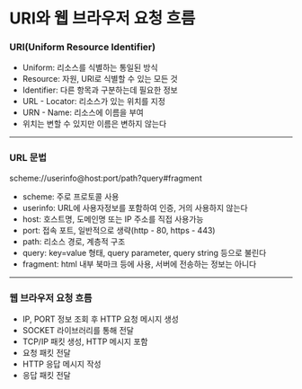 # URI와 웹 브라우저 요청 흐름

### URI(Uniform Resource Identifier)

- Uniform: 리소스를 식별하는 통일된 방식
- Resource: 자원, URI로 식별할 수 있는 모든 것
- Identifier: 다른 항목과 구분하는데 필요한 정보
- URL - Locator: 리소스가 있는 위치를 지정
- URN - Name: 리소스에 이름을 부여
- 위치는 변할 수 있지만 이름은 변하지 않는다

---

### URL 문법

scheme://userinfo@host:port/path?query#fragment

- scheme: 주로 프로토콜 사용
- userinfo: URL에 사용자정보를 포함하여 인증, 거의 사용하지 않는다
- host: 호스트명, 도메인명 또는 IP 주소를 직접 사용가능
- port: 접속 포트, 일반적으로 생략(http - 80, https - 443)
- path: 리소스 경로, 계층적 구조
- query: key=value 형태, query parameter, query string 등으로 불린다
- fragment: html 내부 북마크 등에 사용, 서버에 전송하는 정보는 아니다

---

### 웹 브라우저 요청 흐름

- IP, PORT 정보 조회 후 HTTP 요청 메시지 생성
- SOCKET 라이브러리를 통해 전달
- TCP/IP 패킷 생성, HTTP 메시지 포함
- 요청 패킷 전달
- HTTP 응답 메시지 작성
- 응답 패킷 전달


